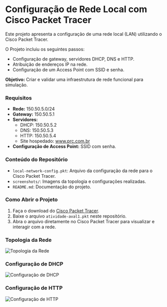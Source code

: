 # Configuração de Rede Local com Cisco Packet Tracer

Este projeto apresenta a configuração de uma rede local (LAN) utilizando o Cisco Packet Tracer.  

O Projeto incluiu os seguintes passos:  
- Configuração de gateway, servidores DHCP, DNS e HTTP.  
- Atribuição de endereços IP na rede.  
- Configuração de um Access Point com SSID e senha.  

**Objetivo:** Criar e validar uma infraestrutura de rede funcional para simulação.

### Requisitos
- **Rede:** 150.50.5.0/24  
- **Gateway:** 150.50.5.1  
- **Servidores:**  
  - DHCP: 150.50.5.2  
  - DNS: 150.50.5.3  
  - HTTP: 150.50.5.4  
  - Site hospedado: www.prc.com.br  
- **Configuração de Access Point:** SSID com senha.

### Conteúdo do Repositório
- `local-network-config.pkt`: Arquivo da configuração da rede para o Cisco Packet Tracer.  
- `screenshots/`: Imagens da topologia e configurações realizadas.  
- `README.md`: Documentação do projeto.  

### Como Abrir o Projeto
1. Faça o download do [Cisco Packet Tracer](https://www.netacad.com/pt-br/courses/packet-tracer).  
2. Baixe o arquivo `atividade-aval1.pkt` neste repositório.  
3. Abra o arquivo diretamente no Cisco Packet Tracer para visualizar e interagir com a rede.  

### Topologia da Rede
![Topologia da Rede](screenshots/topologia.png)

### Configuração de DHCP
![Configuração de DHCP](screenshots/config-dhcp.png)

### Configuração de HTTP
![Configuração de HTTP](screenshots/config-http.png)
